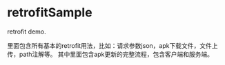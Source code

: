 # retrofitSample
retrofit demo.

里面包含所有基本的retrofit用法，比如：请求参数json，apk下载文件，文件上传，path注解等。
其中里面包含apk更新的完整流程，包含客户端和服务端。
